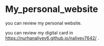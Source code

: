 # My_personal_website
you can review my personal website.

you can review my digital card in https://nurhanaliyev6.github.io/naliyev7642/ .
